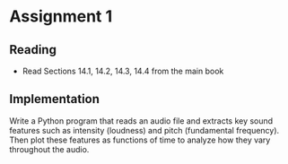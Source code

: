 # Assignment 1 

## Reading 

- Read Sections 14.1, 14.2, 14.3, 14.4 from the main book 


## Implementation 

Write a Python program that reads an audio file and extracts key sound features such as intensity (loudness) and pitch (fundamental frequency). Then plot these features as functions of time to analyze how they vary throughout the audio.